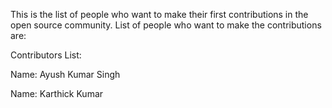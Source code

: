 This is the list of people who want to make their first contributions in the open source community. 
List of people who want to make the contributions are:


Contributors List:

Name: Ayush Kumar Singh

Name: Karthick Kumar
